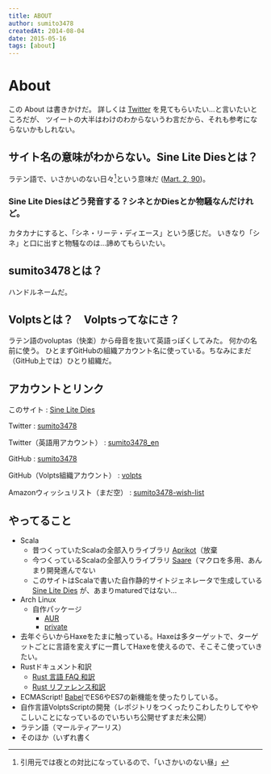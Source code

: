 ```yaml
---
title: ABOUT
author: sumito3478
createdAt: 2014-08-04
date: 2015-05-16
tags: [about]
---
```


# About

この About は書きかけだ。
詳しくは [Twitter](https://twitter.com/sumito3478) を見てもらいたい…と言いたいところだが、
ツイートの大半はわけのわからないうわ言だから、それも参考にならないかもしれない。

## サイト名の意味がわからない。Sine Lite Diesとは？

ラテン語で、いさかいのない日々[^1]という意味だ
([Mart. 2, 90](https://la.wikisource.org/wiki/Epigrammaton_liber_II#XC))。

### Sine Lite Diesはどう発音する？シネとかDiesとか物騒なんだけれど。

カタカナにすると、「シネ・リーテ・ディエース」という感じだ。
いきなり「シネ」と口に出すと物騒なのは…諦めてもらいたい。

## sumito3478とは？

ハンドルネームだ。

## Volptsとは？　Volptsってなにさ？
ラテン語のvoluptas（快楽）から母音を抜いて英語っぽくしてみた。
何かの名前に使う。
ひとまずGitHubの組織アカウント名に使っている。ちなみにまだ（GitHub上では）ひとり組織だ。

## アカウントとリンク
このサイト
:    [Sine Lite Dies](http://sld.sumito3478.info/)

Twitter
:    [sumito3478](https://twitter.com/sumito3478)

Twitter（英語用アカウント）
:    [sumito3478\_en](https://twitter.com/sumito3478_en)

GitHub
:    [sumito3478](https://github.com/sumito3478)

GitHub（Volpts組織アカウント）
:    [volpts](https://github.com/volpts)

Amazonウィッシュリスト（まだ空）
:    [sumito3478-wish-list](http://www.amazon.co.jp/registry/wishlist/2MQI5DH3S38EG)

## やってること
- Scala
    - 昔つくっていたScalaの全部入りライブラリ
      [Aprikot](https://github.com/sumito3478/aprikot)（放棄
    - 今つくっているScalaの全部入りライブラリ
      [Saare](https://github.com/volpts/saare)（マクロを多用、あんまり開発進んでない
    - このサイトはScalaで書いた自作静的サイトジェネレータで生成している
      [Sine Lite Dies](https://github.com/sumito3478/sine-lite-dies)
      が、あまりmaturedではない…
- Arch Linux
    * 自作パッケージ
        + [AUR](https://aur.archlinux.org/packages/?SeB=m&K=sumito3478)
        + [private](https://github.com/sumito3478/pkgbuild/tree/master/priv)
- 去年ぐらいからHaxeをたまに触っている。Haxeは多ターゲットで、ターゲットごとに言語を変えずに一貫してHaxeを使えるので、そこそこ使っていきたい。
- Rustドキュメント和訳
    * [Rust 言語 FAQ 和訳](/article/rust-complement-lang-faq.html)
    * [Rust リファレンス和訳](/article/rust-reference.html)
- ECMAScript! [Babel](https://babeljs.io/)でES6やES7の新機能を使ったりしている。
- 自作言語VolptsScriptの開発（レポジトリをつくったりこわしたりしてややこしいことになっているのでいちいち公開せずまだ未公開）
- ラテン語（マールティアーリス）
- そのほか（いずれ書く

[^1]: 引用元では夜との対比になっているので、「いさかいのない昼」
